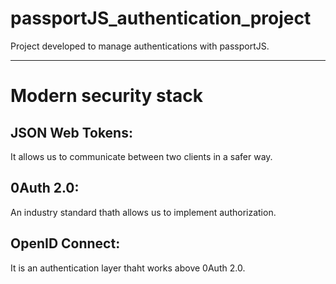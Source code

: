 # passportJS_authentication_project
Project developed to manage authentications with passportJS.

---
# Modern security stack
## JSON Web Tokens:
It allows us to communicate between two clients in a safer way.

## 0Auth 2.0:
An industry standard thath allows us to implement authorization.

## OpenID Connect:
It is an authentication layer thaht works above 0Auth 2.0.